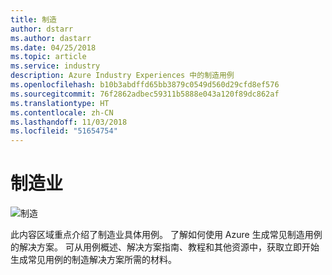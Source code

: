 ```yaml
---
title: 制造
author: dstarr
ms.author: dastarr
ms.date: 04/25/2018
ms.topic: article
ms.service: industry
description: Azure Industry Experiences 中的制造用例
ms.openlocfilehash: b10b3abdffd65bb3879c0549d560d29cfd8ef576
ms.sourcegitcommit: 76f2862adbec59311b5888e043a120f89dc862af
ms.translationtype: HT
ms.contentlocale: zh-CN
ms.lasthandoff: 11/03/2018
ms.locfileid: "51654754"
---
```

# <a name="manufacturing-industry"></a>制造业

![制造](./assets/index-assets/manufacturing.png)

此内容区域重点介绍了制造业具体用例。 了解如何使用 Azure 生成常见制造用例的解决方案。 可从用例概述、解决方案指南、教程和其他资源中，获取立即开始生成常见用例的制造解决方案所需的材料。